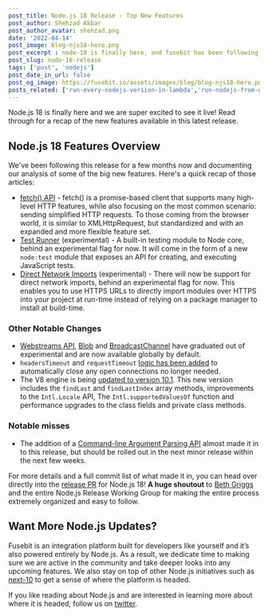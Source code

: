 ```yaml
---
post_title: Node.js 18 Release - Top New Features
post_author: Shehzad Akbar
post_author_avatar: shehzad.png
date: '2022-04-14'
post_image: blog-njs18-hero.png
post_excerpt : node-18 is finally here, and fusebit has been following what’s included for months now. Read our summaries of the big features in this latest Node release.
post_slug: node-18-release
tags: ['post', 'nodejs']
post_date_in_url: false
post_og_image: https://fusebit.io/assets/images/blog/blog-njs18-hero.png
posts_related: ['run-every-nodejs-version-in-lambda','run-nodejs-from-google-sheets',’undici-mocking’]
---
```


Node.js 18 is finally here and we are super excited to see it live! Read through for a recap of the new features available in this latest release. 

## Node.js 18 Features Overview

We've been following this release for a few months now and documenting our analysis of some of the big new features. Here's a quick recap of those articles:

- [fetch() API](https://fusebit.io/blog/node-fetch/) - fetch() is a promise-based client that supports many high-level HTTP features, while also focusing on the most common scenario: sending simplified HTTP requests. To those coming from the browser world, it is similar to XMLHttpRequest, but standardized and with an expanded and more flexible feature set. 
- [Test Runner](https://fusebit.io/blog/node-testing-comes-to-core/) (experimental) - A built-in testing module to Node core, behind an experimental flag for now. It will come in the form of a new `node:test` module that exposes an API for creating, and executing JavaScript tests. 
- [Direct Network Imports](https://fusebit.io/blog/nodejs-https-imports/) (experimental) - There will now be support for direct network imports, behind an experimental flag for now. This enables you to use HTTPS URLs to directly import modules over HTTPS into your project at run-time instead of relying on a package manager to install at build-time. 

### Other Notable Changes

- [Webstreams API](https://github.com/nodejs/node/pull/42225), [Blob](https://github.com/nodejs/node/pull/41270) and [BroadcastChannel](https://github.com/nodejs/node/pull/41271) have graduated out of experimental and are now available globally by default.
- `headersTimeout` and `requestTimeout` [logic has been added](https://github.com/nodejs/node/pull/41263) to automatically close any open connections no longer needed.
- The V8 engine is being [updated to version 10.1](https://github.com/nodejs/node/pull/41610). This new version includes the `findLast` and `findLastIndex` array methods, improvements to the `Intl.Locale` API, The `Intl.supportedValuesOf` function and performance upgrades to the class fields and private class methods.

### Notable misses 

- The addition of a [Command-line Argument Parsing API](https://github.com/nodejs/node/pull/42675) almost made it in to this release, but should be rolled out in the next minor release within the next few weeks.

For more details and a full commit list of what made it in, you can head over directly into the [release PR](https://github.com/nodejs/node/pull/42262) for Node.js 18! **A huge shoutout** to [Beth Griggs](https://twitter.com/bethgriggs_) and the entire Node.js Release Working Group for making the entire process extremely organized and easy to follow.

## Want More Node.js Updates?

Fusebit is an integration platform built for developers like yourself and it’s also powered entirely by Node.js. As a result, we dedicate time to making sure we are active in the community and take deeper looks into any upcoming features. We also stay on top of other Node.js initiatives such as [next-10](https://github.com/nodejs/next-10) to get a sense of where the platform is headed.

If you like reading about Node.js and are interested in learning more about where it is headed, follow us on [twitter](https://twitter.com/fusebitio).
